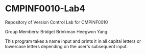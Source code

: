 # CMPINF0010-Lab4
Repository of Version Control Lab for CMPINF0010

Group Members:
Bridget Brinkman
Heegwon Yang

This program takes a name input and prints it in all capital letters or lowercase letters depending on the user's subsequent input.
